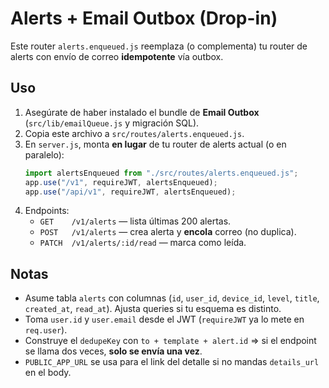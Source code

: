 # Alerts + Email Outbox (Drop-in)

Este router `alerts.enqueued.js` reemplaza (o complementa) tu router de alerts con envío de correo **idempotente** vía outbox.

## Uso

1. Asegúrate de haber instalado el bundle de **Email Outbox** (`src/lib/emailQueue.js` y migración SQL).
2. Copia este archivo a `src/routes/alerts.enqueued.js`.
3. En `server.js`, monta **en lugar** de tu router de alerts actual (o en paralelo):
   ```js
   import alertsEnqueued from "./src/routes/alerts.enqueued.js";
   app.use("/v1", requireJWT, alertsEnqueued);
   app.use("/api/v1", requireJWT, alertsEnqueued);
   ```
4. Endpoints:
   - `GET    /v1/alerts` — lista últimas 200 alertas.
   - `POST   /v1/alerts` — crea alerta y **encola** correo (no duplica).
   - `PATCH  /v1/alerts/:id/read` — marca como leída.

## Notas
- Asume tabla `alerts` con columnas (`id`, `user_id`, `device_id`, `level`, `title`, `created_at`, `read_at`). Ajusta queries si tu esquema es distinto.
- Toma `user.id` y `user.email` desde el JWT (`requireJWT` ya lo mete en `req.user`).
- Construye el `dedupeKey` con `to + template + alert.id` ⇒ si el endpoint se llama dos veces, **solo se envía una vez**.
- `PUBLIC_APP_URL` se usa para el link del detalle si no mandas `details_url` en el body.

